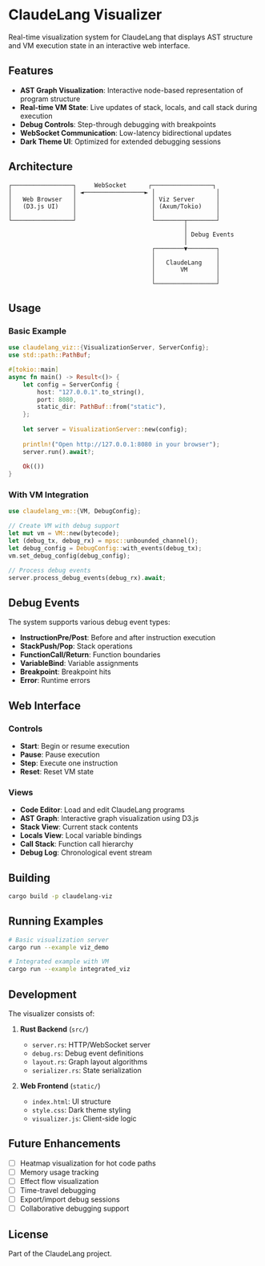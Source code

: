 # ClaudeLang Visualizer

Real-time visualization system for ClaudeLang that displays AST structure and VM execution state in an interactive web interface.

## Features

- **AST Graph Visualization**: Interactive node-based representation of program structure
- **Real-time VM State**: Live updates of stack, locals, and call stack during execution
- **Debug Controls**: Step-through debugging with breakpoints
- **WebSocket Communication**: Low-latency bidirectional updates
- **Dark Theme UI**: Optimized for extended debugging sessions

## Architecture

```
┌─────────────────┐     WebSocket      ┌─────────────────┐
│                 │ ◄─────────────────► │                 │
│   Web Browser   │                     │ Viz Server      │
│   (D3.js UI)    │                     │ (Axum/Tokio)    │
│                 │                     │                 │
└─────────────────┘                     └────────┬────────┘
                                                 │
                                                 │ Debug Events
                                                 │
                                        ┌────────▼────────┐
                                        │                 │
                                        │   ClaudeLang    │
                                        │       VM        │
                                        │                 │
                                        └─────────────────┘
```

## Usage

### Basic Example

```rust
use claudelang_viz::{VisualizationServer, ServerConfig};
use std::path::PathBuf;

#[tokio::main]
async fn main() -> Result<()> {
    let config = ServerConfig {
        host: "127.0.0.1".to_string(),
        port: 8080,
        static_dir: PathBuf::from("static"),
    };
    
    let server = VisualizationServer::new(config);
    
    println!("Open http://127.0.0.1:8080 in your browser");
    server.run().await?;
    
    Ok(())
}
```

### With VM Integration

```rust
use claudelang_vm::{VM, DebugConfig};

// Create VM with debug support
let mut vm = VM::new(bytecode);
let (debug_tx, debug_rx) = mpsc::unbounded_channel();
let debug_config = DebugConfig::with_events(debug_tx);
vm.set_debug_config(debug_config);

// Process debug events
server.process_debug_events(debug_rx).await;
```

## Debug Events

The system supports various debug event types:

- **InstructionPre/Post**: Before and after instruction execution
- **StackPush/Pop**: Stack operations
- **FunctionCall/Return**: Function boundaries
- **VariableBind**: Variable assignments
- **Breakpoint**: Breakpoint hits
- **Error**: Runtime errors

## Web Interface

### Controls
- **Start**: Begin or resume execution
- **Pause**: Pause execution
- **Step**: Execute one instruction
- **Reset**: Reset VM state

### Views
- **Code Editor**: Load and edit ClaudeLang programs
- **AST Graph**: Interactive graph visualization using D3.js
- **Stack View**: Current stack contents
- **Locals View**: Local variable bindings
- **Call Stack**: Function call hierarchy
- **Debug Log**: Chronological event stream

## Building

```bash
cargo build -p claudelang-viz
```

## Running Examples

```bash
# Basic visualization server
cargo run --example viz_demo

# Integrated example with VM
cargo run --example integrated_viz
```

## Development

The visualizer consists of:

1. **Rust Backend** (`src/`)
   - `server.rs`: HTTP/WebSocket server
   - `debug.rs`: Debug event definitions
   - `layout.rs`: Graph layout algorithms
   - `serializer.rs`: State serialization

2. **Web Frontend** (`static/`)
   - `index.html`: UI structure
   - `style.css`: Dark theme styling
   - `visualizer.js`: Client-side logic

## Future Enhancements

- [ ] Heatmap visualization for hot code paths
- [ ] Memory usage tracking
- [ ] Effect flow visualization
- [ ] Time-travel debugging
- [ ] Export/import debug sessions
- [ ] Collaborative debugging support

## License

Part of the ClaudeLang project.